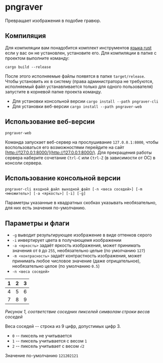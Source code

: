 # pngraver

Превращает изображения в подобие гравюр.

## Компиляция

Для компиляции вам понадобится комплект инструментов [языка rust](https://www.rust-lang.org) если у вас он  не установлен, установите его.
Для компиляции в папке с проектом выполните команду: 

`cargo build --release`

После этого исполняемые файлы появятся в папке `target/release`. Чтобы установить их в систему 
(права администратора не требуются, исполняемый файл устанавливается только для одного пользователя)
запустите в корневой папке проекта команду.

- Для установки консольной версии `cargo install --path pngraver-cli`
- Для установки веб-версии `cargo install --path pngraver-web`

## Использование веб-версии

`pngraver-web`

Команда запускает веб-сервер на прослушивание `127.0.0.1:8000`, чтобы воспользоваться его возможностями
перейдите на сайт [http://127.0.0.1:8000/](http://127.0.0.1:8000/). Для прекращения работы сервера наберите сочетание
`Ctrl-C` или `Ctrl-Z` (в зависимости от ОС) в консоли сервера.

## Использование консольной версии

`pngraver-cli входной_файл выходной_файл [-n <веса соседей>] [-m <множитель>] [-a <яркость>] [-i] [-g]`

Параметры указанные в квадратных скобках указывать необязательно, для них есть значения по-умолчанию.

## Параметры и флаги

- `-g` выводит результирующее изображение в виде оттенков серого
- `-i` инвертирует цвета в получающемя изображении
- `-a <яркость>` задаёт яркость изображения, может принимать значения от `0` до `255`, необязательно целые (по умолчанию `127`)
- `-m <контрасность>` задаёт контрастность изображения, может принимать любое числовое значение (даже отрицательное), необязательно целое (по умолчанию `0.5`)
- `-n <веса соседей>`

| 1 | 2 | 3 |
|:--|:--|:--|
| 4 | 5 | 6 |
| 7 | 8 | 9 |

*Рисунок 1, соответствие соседних пикселей символам строки весов соседей*

Веса соседей -- строка из 9 цифр, допустимых цифр 3.

- `0` -- пиксель не учитывается
- `1` -- пиксель учитывается с весом `1`
- `2` -- пиксель учитывает с весом `√2`

Значение по-умолчанию `121202121`
